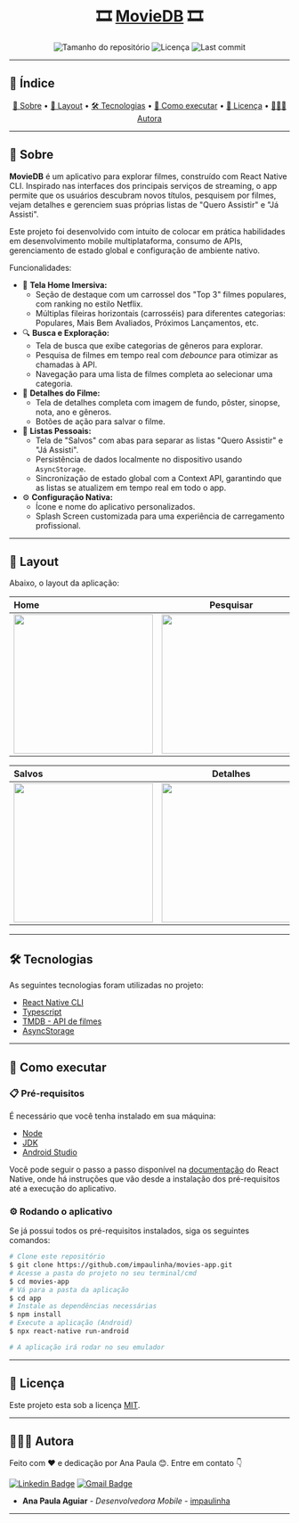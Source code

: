 <h1 align="center">
  🎞️ <a href="#" alt="Nome do Projeto">MovieDB</a> 🎞️
</h1>

<p align="center">
  <img alt="Tamanho do repositório" src="https://img.shields.io/github/repo-size/impaulinha/movies-app">
  <img alt="Licença" src="https://img.shields.io/github/license/impaulinha/movies-app">
  <img alt="Last commit" src="https://img.shields.io/github/last-commit/impaulinha/movies-app">
</p>

---

## 📑 Índice

<p align="center">
  <a href="#-sobre">📌 Sobre</a> • 
  <a href="#-layout">📸 Layout</a> • 
  <a href="#️-tecnologias">🛠️ Tecnologias</a> • 
  <a href="#-como-executar">🚀 Como executar</a> • 
  <a href="#-licença">📝 Licença</a> • 
  <a href="#-autora">👩🏻‍💻 Autora</a>
</p>

---

## 📌 Sobre

**MovieDB** é um aplicativo para explorar filmes, construído com React Native CLI. Inspirado nas interfaces dos principais serviços de streaming, o app permite que os usuários descubram novos títulos, pesquisem por filmes, vejam detalhes e gerenciem suas próprias listas de "Quero Assistir" e "Já Assisti".

Este projeto foi desenvolvido com intuito de colocar em prática habilidades em desenvolvimento mobile multiplataforma, consumo de APIs, gerenciamento de estado global e configuração de ambiente nativo.

Funcionalidades:

* 📱 **Tela Home Imersiva:**
    * Seção de destaque com um carrossel dos "Top 3" filmes populares, com ranking no estilo Netflix.
    * Múltiplas fileiras horizontais (carrosséis) para diferentes categorias: Populares, Mais Bem Avaliados, Próximos Lançamentos, etc.
* 🔍 **Busca e Exploração:**
    * Tela de busca que exibe categorias de gêneros para explorar.
    * Pesquisa de filmes em tempo real com *debounce* para otimizar as chamadas à API.
    * Navegação para uma lista de filmes completa ao selecionar uma categoria.
* 🎥 **Detalhes do Filme:**
    * Tela de detalhes completa com imagem de fundo, pôster, sinopse, nota, ano e gêneros.
    * Botões de ação para salvar o filme.
* 💾 **Listas Pessoais:**
    * Tela de "Salvos" com abas para separar as listas "Quero Assistir" e "Já Assisti".
    * Persistência de dados localmente no dispositivo usando `AsyncStorage`.
    * Sincronização de estado global com a Context API, garantindo que as listas se atualizem em tempo real em todo o app.
* ⚙️ **Configuração Nativa:**
    * Ícone e nome do aplicativo personalizados.
    * Splash Screen customizada para uma experiência de carregamento profissional.

---

## 📸 Layout

Abaixo, o layout da aplicação:

Home | Pesquisar | Categorias
:------ | :------: | ------:
<img src='https://github.com/user-attachments/assets/f12802d9-b31c-4371-aef5-1c7819bc743a' width=250/> | <img src='https://github.com/user-attachments/assets/fba87b57-61eb-4a2e-836b-e71a8c864c49' width=250/> | <img src='https://github.com/user-attachments/assets/1fbad776-a077-4e31-8f0d-07f4feb465d1' width=250/>

Salvos | Detalhes | Filmes Categoria
:------ | :------: | ------:
<img src='https://github.com/user-attachments/assets/bc94e13d-0de4-4236-9d5f-2e685e34a0e7' width=250/> | <img src='https://github.com/user-attachments/assets/245e8043-7584-4692-b26b-9ce12cbf3672' width=250/> | <img src='https://github.com/user-attachments/assets/d2350d2f-7895-43a2-9e78-615d4c5eaccd' width=250/>

---

## 🛠️ Tecnologias

As seguintes tecnologias foram utilizadas no projeto:

- [React Native CLI](https://reactnative.dev/)
- [Typescript](https://www.typescriptlang.org/)
- [TMDB - API de filmes](https://www.themoviedb.org/)
- [AsyncStorage](https://reactnative.dev/docs/asyncstorage)

---

## 🚀 Como executar

### 📋 Pré-requisitos

É necessário que você tenha instalado em sua máquina:

- [Node](https://nodejs.org/en/)
- [JDK](https://www.oracle.com/java/technologies/downloads/)
- [Android Studio](https://developer.android.com/studio)

Você pode seguir o passo a passo disponível na [documentação](https://reactnative.dev/docs/environment-setup) do React Native, onde há instruções que vão desde a instalação dos pré-requisitos até a execução do aplicativo.

### ⚙️ Rodando o aplicativo

Se já possui todos os pré-requisitos instalados, siga os seguintes comandos:

```bash
# Clone este repositório
$ git clone https://github.com/impaulinha/movies-app.git
# Acesse a pasta do projeto no seu terminal/cmd
$ cd movies-app
# Vá para a pasta da aplicação
$ cd app
# Instale as dependências necessárias
$ npm install
# Execute a aplicação (Android)
$ npx react-native run-android

# A aplicação irá rodar no seu emulador
```
---

## 📝 Licença

Este projeto esta sob a licença [MIT](./LICENSE).

---

## 👩🏻‍💻 Autora

Feito com ❤️ e dedicação por Ana Paula 😊. Entre em contato 👇

[![Linkedin Badge](https://img.shields.io/badge/-Paulinha-blue?style=flat-square&logo=Linkedin&logoColor=white&link=https://www.linkedin.com/in/tgmarinho/)](https://www.linkedin.com/in/anapaula-aguiar/) 
[![Gmail Badge](https://img.shields.io/badge/-anaaguiar20016@gmail.com-c14438?style=flat-square&logo=Gmail&logoColor=white&link=mailto:tgmarinho@gmail.com)](mailto:anaaguiar20016@gmail.com)


- **Ana Paula Aguiar** - *Desenvolvedora Mobile* - [impaulinha](https://github.com/impaulinha)

---

